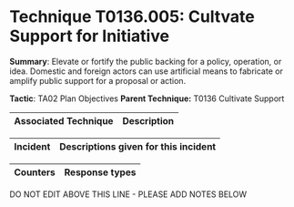 # Technique T0136.005: Cultvate Support for Initiative

**Summary**: Elevate or fortify the public backing for a policy, operation, or idea. Domestic and foreign actors can use artificial means to fabricate or amplify public support for a proposal or action.   

**Tactic**: TA02 Plan Objectives            **Parent Technique:** T0136 Cultivate Support


| Associated Technique | Description |
| --------- | ------------------------- |



| Incident | Descriptions given for this incident |
| -------- | -------------------- |



| Counters | Response types |
| -------- | -------------- |


DO NOT EDIT ABOVE THIS LINE - PLEASE ADD NOTES BELOW